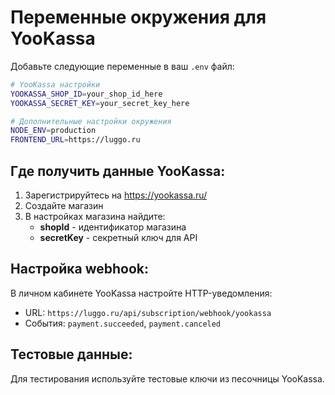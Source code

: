 # Переменные окружения для YooKassa

Добавьте следующие переменные в ваш `.env` файл:

```bash
# YooKassa настройки
YOOKASSA_SHOP_ID=your_shop_id_here
YOOKASSA_SECRET_KEY=your_secret_key_here

# Дополнительные настройки окружения
NODE_ENV=production
FRONTEND_URL=https://luggo.ru
```

## Где получить данные YooKassa:

1. Зарегистрируйтесь на https://yookassa.ru/
2. Создайте магазин
3. В настройках магазина найдите:
   - **shopId** - идентификатор магазина
   - **secretKey** - секретный ключ для API

## Настройка webhook:

В личном кабинете YooKassa настройте HTTP-уведомления:
- URL: `https://luggo.ru/api/subscription/webhook/yookassa`
- События: `payment.succeeded`, `payment.canceled`

## Тестовые данные:

Для тестирования используйте тестовые ключи из песочницы YooKassa. 